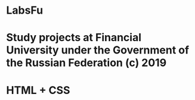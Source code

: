 # LabsFu
# Study projects at Financial University under the Government of the Russian Federation (c) 2019

# HTML + CSS
